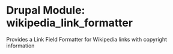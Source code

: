 # Drupal Module: wikipedia_link_formatter
Provides a Link Field Formatter for Wikipedia links with copyright information

